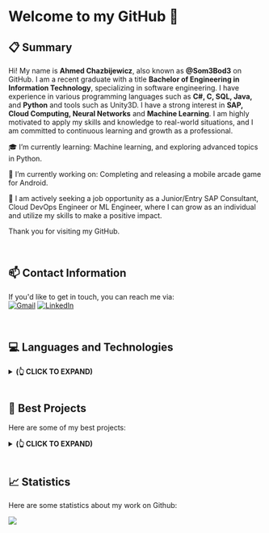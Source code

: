 # Welcome to my GitHub 👋

## 📋 Summary
Hi! My name is **Ahmed Chazbijewicz**, also known as **@Som3Bod3** on GitHub. I am a recent graduate with a title **Bachelor of Engineering in Information Technology**, specializing in software engineering. I have experience in various programming languages such as **C#, C, SQL, Java,** and **Python** and tools such as Unity3D. I have a strong interest in **SAP, Cloud Computing, Neural Networks** and **Machine Learning**. I am highly motivated to apply my skills and knowledge to real-world situations, and I am committed to continuous learning and growth as a professional. 

🎓 I’m currently learning: Machine learning, and exploring advanced topics in Python.

🔭 I’m currently working on: Completing and releasing a mobile arcade game for Android. 

🔎 I am actively seeking a job opportunity as a Junior/Entry SAP Consultant, Cloud DevOps Engineer or ML Engineer, where I can grow as an individual and utilize my skills to make a positive impact. 

Thank you for visiting my GitHub.

<br/>

## 📫 Contact Information
If you'd like to get in touch, you can reach me via: <br/>
[![Gmail](https://img.icons8.com/fluent/48/000000/gmail-new.png)](mailto:ahmed.chazbijewicz@gmail.com)
[![LinkedIn](https://img.icons8.com/fluent/48/000000/linkedin.png)](https://www.linkedin.com/in/ahmedchazbijewicz/)

<br/>

## 💻 Languages and Technologies
<details>
<summary><b> (👆 CLICK TO EXPAND) </b></summary>
<p float="left">
  <img width="10%" src="https://cdn.jsdelivr.net/gh/devicons/devicon/icons/csharp/csharp-original.svg" />
  <img width="10%" src="https://cdn.jsdelivr.net/gh/devicons/devicon/icons/c/c-original.svg" />
  <img width="10%" src="https://cdn.jsdelivr.net/gh/devicons/devicon/icons/cplusplus/cplusplus-original.svg" />
  <img width="10%" src="https://cdn.jsdelivr.net/gh/devicons/devicon/icons/dotnetcore/dotnetcore-original.svg" />
  <img width="10%" src="https://cdn.jsdelivr.net/gh/devicons/devicon/icons/java/java-original.svg" />
  <img width="10%" src="https://cdn.jsdelivr.net/gh/devicons/devicon/icons/linux/linux-original.svg" />
  <img width="10%" src="https://cdn.jsdelivr.net/gh/devicons/devicon/icons/mysql/mysql-original-wordmark.svg" />
  <img width="10%" src="https://cdn.jsdelivr.net/gh/devicons/devicon/icons/python/python-original.svg" />
  <img width="10%" src="https://cdn.jsdelivr.net/gh/devicons/devicon/icons/visualstudio/visualstudio-plain.svg" />
  <img width="10%" src="https://cdn.jsdelivr.net/gh/devicons/devicon/icons/wordpress/wordpress-original.svg" />
  <img width="10%" src="https://cdn.jsdelivr.net/gh/devicons/devicon/icons/git/git-original.svg" />         
</p>
</details>

<br/>

## 🧱 Best Projects
Here are some of my best projects:
<details>
<summary><b> (👆 CLICK TO EXPAND) </b></summary>

<picture>
<source 
  srcset="https://github-readme-stats.vercel.app/api/pin/?username=Som3Bod3&repo=Neural-Network_Genetic-algorithm_Q-Learning_Unity&theme=dark"
  media="(prefers-color-scheme: dark)"
/>
<source
  srcset="https://github-readme-stats.vercel.app/api/pin/?username=Som3Bod3&repo=Neural-Network_Genetic-algorithm_Q-Learning_Unity&theme=bright"
  media="(prefers-color-scheme: light), (prefers-color-scheme: no-preference)"
/>
<img src="https://github-readme-stats.vercel.app/api/pin/?username=Som3Bod3&repo=Neural-Network_Genetic-algorithm_Q-Learning_Unity&theme=bright" />
</picture>

<picture>
<source 
  srcset="https://github-readme-stats.vercel.app/api/pin/?username=Som3Bod3&repo=studentsDBMS&theme=dark"
  media="(prefers-color-scheme: dark)"
/>
<source
  srcset="https://github-readme-stats.vercel.app/api/pin/?username=Som3Bod3&repo=studentsDBMS&theme=bright"
  media="(prefers-color-scheme: light), (prefers-color-scheme: no-preference)"
/>
<img src="https://github-readme-stats.vercel.app/api/pin/?username=Som3Bod3&repo=studentsDBMS&theme=bright" />
</picture>

</details>

<br/>

## 📈 Statistics
Here are some statistics about my work on Github:

<picture>
<source 
  srcset="https://github-readme-stats.vercel.app/api?username=Som3Bod3&show_icons=true&count_private=true&theme=dark"
  media="(prefers-color-scheme: dark)"
/>
<source
  srcset="https://github-readme-stats.vercel.app/api?username=Som3Bod3&show_icons=true&count_private=true&theme=bright"
  media="(prefers-color-scheme: light), (prefers-color-scheme: no-preference)"
/>
<img src="https://github-readme-stats.vercel.app/api?username=Som3Bod3&show_icons=true&count_private=true&theme=bright" />
</picture>
